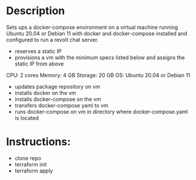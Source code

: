 # Description

Sets ups a docker-compose environment on a virtual machine running Ubuntu 20.04 or Debian 11 with docker and docker-compose installed and configured to run a revolt chat server.

- reserves a static IP
- provisions a vm with the minimum specs listed below and assigns the static IP from above

CPU: 2 cores
Memory: 4 GB
Storage: 20 GB
OS: Ubuntu 20.04 or Debian 11

- updates package repository on vm
- installs docker on the vm
- installs docker-compose on the vm
- transfers docker-compose yaml to vm
- runs docker-compose on vm in directory where docker-compose.yaml is located

# Instructions:
- clone repo
- terraform init
- terraform apply

